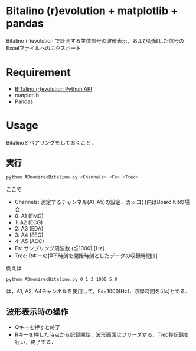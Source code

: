# Bitalino (r)evolution + matplotlib + pandas

Bitalino (r)evolution で計測する生体信号の波形表示，および記録した信号のExcelファイルへのエクスポート

# Requirement

* [BITalino (r)evolution Python API](https://github.com/BITalinoWorld/revolution-python-api)
* matplotlib
* Pandas

# Usage
Bitalinoとペアリングをしておくこと．

## 実行

```bash
python ADmonirecBitalino.py <Channels> <Fs> <Trec>
```
ここで
- Channels: 測定するチャンネル(A1-A5)の設定．カッコ( )内はBoard Kitの場合
 - 0: A1 (EMG)
 - 1: A2 (ECG)
 - 2: A3 (EDA)
 - 3: A4 (EEG)
 - 4: A5 (ACC)
- Fs: サンプリング周波数 (≦1000) [Hz] 
- Trec: Rキーの押下時刻を開始時刻としたデータの収録時間[s]

例えば
```bash
python ADmonirecBitalino.py 0 1 3 1000 5.0
```
は，A1, A2, A4チャンネルを使用して，Fs=1000[Hz]，収録時間を5[s]とする．

## 波形表示時の操作
* Qキーを押すと終了
* Rキーを押した時点から記録開始，波形画面はフリーズする．Trec秒記録を行い，終了する．
